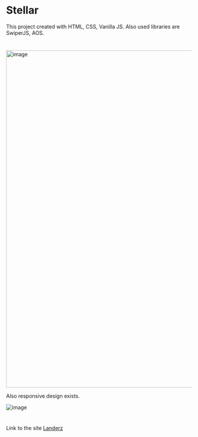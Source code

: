 # Stellar

This project created with HTML, CSS, Vanilla JS. Also used libraries are SwiperJS, AOS.

#

<img width="1834" height="915" alt="image" src="https://github.com/user-attachments/assets/a59bf519-10d6-4754-9565-ae89727aab92" />


Also responsive design exists.

![image](https://github.com/user-attachments/assets/4e406a9c-32e1-419a-a785-a81656c772e5)


#

Link to the site [Landerz](https://siriusgurban.github.io/Landerz/)
